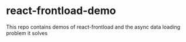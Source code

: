 # react-frontload-demo
This repo contains demos of react-frontload and the async data loading problem it solves
